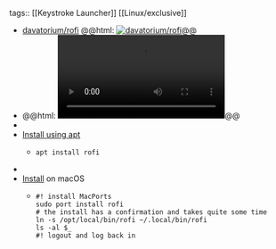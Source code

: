 tags:: [[Keystroke Launcher]] [[Linux/exclusive]]

- [davatorium/rofi](https://github.com/davatorium/rofi)
  @@html: <a href="https://github.com/davatorium/rofi/"><img src="https://github-readme-stats-astronomer.vercel.app/api/pin/?username=davatorium&repo=rofi&theme=tokyonight" alt="davatorium/rofi"/></a>@@
- @@html: <video src="https://user-images.githubusercontent.com/84911063/139428874-fe182dd6-82c6-49b8-8da1-920ddda3d1ed.mp4" alt="Rofi Demo" controls></video>@@
-
- [Install using apt](https://github.com/davatorium/rofi/blob/next/INSTALL.md#debian-or-ubuntu)
	- ```shell
	  apt install rofi
	  ```
-
- [Install](https://github.com/davatorium/rofi/blob/next/INSTALL.md#macos) on macOS
	- ```shell
	  #! install MacPorts
	  sudo port install rofi
	  # the install has a confirmation and takes quite some time
	  ln -s /opt/local/bin/rofi ~/.local/bin/rofi
	  ls -al $_
	  #! logout and log back in
	  ```